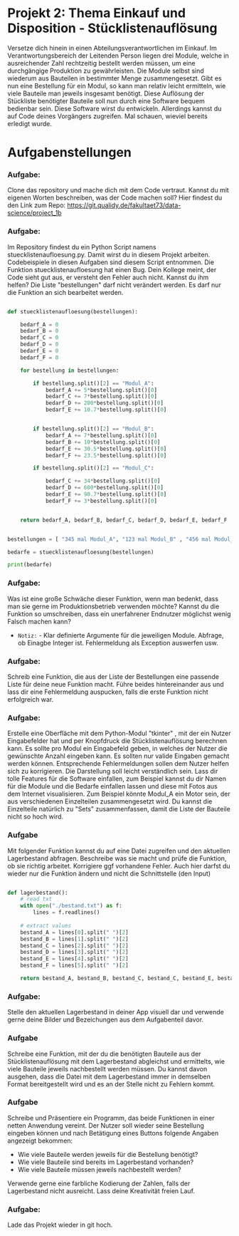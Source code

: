 # Projekt 2: Thema Einkauf und Disposition - Stücklistenauflösung

Versetze dich hinein in einen Abteilungsverantwortlichen im Einkauf. Im Verantwortungsbereich der Leitenden Person liegen drei Module, welche in ausreichender Zahl 
rechtzeitig bestellt werden müssen, um eine durchgängige Produktion zu gewährleisten. 
Die Module selbst sind wiederum aus Bauteilen in bestimmter Menge zusammengesetzt. Gibt es nun eine Bestellung für ein Modul, so kann man relativ leicht ermitteln, wie viele Bauteile man jeweils insgesamt benötigt. Diese Auflösung der Stückliste benötigter Bauteile soll nun durch eine Software bequem bedienbar sein.
Diese Software wirst du entwickeln. Allerdings kannst du auf Code deines Vorgängers zugreifen. Mal schauen, wieviel bereits erledigt wurde.

# Aufgabenstellungen

### Aufgabe:
Clone das repository und mache dich mit dem Code vertraut. Kannst du mit eigenen Worten beschreiben, was der Code machen soll?
Hier findest du den Link zum Repo: https://git.qualidy.de/fakultaet73/data-science/project_1b

### Aufgabe:
Im Repository findest du ein Python Script namens stuecklistenaufloesung.py. Damit wirst du in diesem Projekt arbeiten. Codebeispiele in diesen Aufgaben sind diesem Script entnommen.
Die Funktion stuecklistenaufloesung hat einen Bug. Dein Kollege meint, der Code sieht gut aus, er versteht den Fehler auch nicht. Kannst du ihm helfen?
Die Liste "bestellungen" darf nicht verändert werden. Es darf nur die Funktion an sich bearbeitet werden.




```python 

def stuecklistenaufloesung(bestellungen):

    bedarf_A = 0
    bedarf_B = 0
    bedarf_C = 0
    bedarf_D = 0
    bedarf_E = 0
    bedarf_F = 0

    for bestellung in bestellungen:

        if bestellung.split()[2] == "Modul_A":
            bedarf_A += 5*bestellung.split()[0]
            bedarf_C += 7*bestellung.split()[0]
            bedarf_D += 200*bestellung.split()[0]
            bedarf_E += 10.7*bestellung.split()[0]


        if bestellung.split()[2] == "Modul_B":
            bedarf_A += 7*bestellung.split()[0]
            bedarf_B += 10*bestellung.split()[0]
            bedarf_E += 30.5*bestellung.split()[0]
            bedarf_F += 23.5*bestellung.split()[0]

        if bestellung.split()[2] == "Modul_C":

            bedarf_C += 34*bestellung.split()[0]
            bedarf_D += 600*bestellung.split()[0]
            bedarf_E += 90.7*bestellung.split()[0]
            bedarf_F += 3*bestellung.split()[0]


    return bedarf_A, bedarf_B, bedarf_C, bedarf_D, bedarf_E, bedarf_F 


bestellungen = [ "345 mal Modul_A", "123 mal Modul_B" , "456 mal Modul_C"]

bedarfe = stuecklistenaufloesung(bestellungen)

print(bedarfe)
```



### Aufgabe:
Was ist eine große Schwäche dieser Funktion, wenn man bedenkt, dass man sie gerne im Produktionsbetrieb verwenden möchte?
Kannst du die Funktion so umschreiben, dass ein unerfahrener Endnutzer möglichst wenig Falsch machen kann?

* `Notiz:` - Klar definierte Argumente für die jeweiligen Module. Abfrage, ob Einagbe Integer ist. Fehlermeldung als Exception auswerfen usw.

### Aufgabe:
Schreib eine Funktion, die aus der Liste der Bestellungen eine passende Liste für deine neue Funktion macht.
Führe beides hintereinander aus und lass dir eine Fehlermeldung auspucken, falls die erste Funktion nicht erfolgreich war.

### Aufgabe:
Erstelle eine Oberfläche mit dem Python-Modul "tkinter" , mit der ein Nutzer Eingabefelder hat und per Knopfdruck die Stücklistenauflösung berechnen kann.
Es sollte pro Modul ein Eingabefeld geben, in welches der Nutzer die gewünschte Anzahl eingeben kann. Es sollten nur valide Eingaben gemacht werden können. 
Entsprechende Fehlermeldungen sollen dem Nutzer helfen sich zu korrigieren. Die Darstellung soll leicht verständlich sein.
Lass dir tolle Features für die Software einfallen, zum Beispiel kannst du dir Namen für die Module und die Bedarfe einfallen lassen und diese mit Fotos aus dem 
Internet visualisieren. Zum Beispiel könnte Modul_A ein Motor sein, der aus verschiedenen Einzelteilen zusammengesetzt wird.
Du kannst die Einzelteile natürlich zu "Sets" zusammenfassen, damit die Liste der Bauteile nicht so hoch wird.





### Aufgabe
Mit folgender Funktion kannst du auf eine Datei zugreifen und den aktuellen Lagerbestand abfragen.
Beschreibe was sie macht und prüfe die Funktion, ob sie richtig arbeitet. Korrigiere ggf vorhandene Fehler.
Auch hier darfst du wieder nur die Funktion ändern und nicht die Schnittstelle (den Input)


```python 

def lagerbestand():
    # read txt
    with open("./bestand.txt") as f:
        lines = f.readlines()
    
    # extract values
    bestand_A = lines[0].split(" ")[2]
    bestand_B = lines[1].split(" ")[2]
    bestand_C = lines[2].split(" ")[2]
    bestand_D = lines[3].split(" ")[2]
    bestand_E = lines[4].split(" ")[2]
    bestand_F = lines[5].split(" ")[2]

    return bestand_A, bestand_B, bestand_C, bestand_C, bestand_E, bestand_F
```


### Aufgabe:
Stelle den aktuellen Lagerbestand in deiner App visuell dar und verwende gerne deine Bilder und Bezeichungen aus dem Aufgabenteil davor.

### Aufgabe 
Schreibe eine Funktion, mit der du die benötigten Bauteile aus der Stücklistenauflösung mit dem Lagerbestand abgleichst und ermittelts, wie viele Bauteile jeweils
nachbestellt werden müssen. Du kannst davon ausgehen, dass die Datei mit dem Lagerbestand immer in demselben Format bereitgestellt wird und es an der Stelle nicht zu Fehlern kommt.

### Aufgabe
Schreibe und Präsentiere ein Programm, das beide Funktionen in einer netten Anwendung vereint. 
Der Nutzer soll wieder seine Bestellung eingeben können und nach Betätigung eines Buttons folgende Angaben angezeigt bekommen:

- Wie viele Bauteile werden jeweils für die Bestellung benötigt?
- Wie viele Bauteile sind bereits im Lagerbestand vorhanden?
- Wie viele Bauteile müssen jeweils nachbestellt werden?

Verwende gerne eine farbliche Kodierung der Zahlen, falls der Lagerbestand nicht ausreicht. Lass deine Kreativität freien Lauf.

### Aufgabe:
Lade das Projekt wieder in git hoch.
